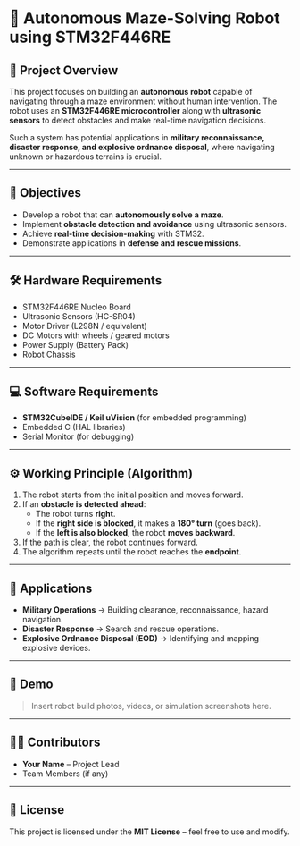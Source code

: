 # 🤖 Autonomous Maze-Solving Robot using STM32F446RE  

## 📌 Project Overview  
This project focuses on building an **autonomous robot** capable of navigating through a maze environment without human intervention. The robot uses an **STM32F446RE microcontroller** along with **ultrasonic sensors** to detect obstacles and make real-time navigation decisions.  

Such a system has potential applications in **military reconnaissance, disaster response, and explosive ordnance disposal**, where navigating unknown or hazardous terrains is crucial.  

---

## 🎯 Objectives  
- Develop a robot that can **autonomously solve a maze**.  
- Implement **obstacle detection and avoidance** using ultrasonic sensors.  
- Achieve **real-time decision-making** with STM32.  
- Demonstrate applications in **defense and rescue missions**.  

---

## 🛠️ Hardware Requirements  
- STM32F446RE Nucleo Board  
- Ultrasonic Sensors (HC-SR04)  
- Motor Driver (L298N / equivalent)  
- DC Motors with wheels / geared motors  
- Power Supply (Battery Pack)  
- Robot Chassis  

---

## 💻 Software Requirements  
- **STM32CubeIDE / Keil uVision** (for embedded programming)  
- Embedded C (HAL libraries)  
- Serial Monitor (for debugging)  

---

## ⚙️ Working Principle (Algorithm)  
1. The robot starts from the initial position and moves forward.  
2. If an **obstacle is detected ahead**:  
   - The robot turns **right**.  
   - If the **right side is blocked**, it makes a **180° turn** (goes back).  
   - If the **left is also blocked**, the robot **moves backward**.  
3. If the path is clear, the robot continues forward.  
4. The algorithm repeats until the robot reaches the **endpoint**.  

---

## 🚀 Applications  
- **Military Operations** → Building clearance, reconnaissance, hazard navigation.  
- **Disaster Response** → Search and rescue operations.  
- **Explosive Ordnance Disposal (EOD)** → Identifying and mapping explosive devices.  

---

## 📸 Demo  
> Insert robot build photos, videos, or simulation screenshots here.  

---

## 👨‍💻 Contributors  
- **Your Name** – Project Lead  
- Team Members (if any)  

---

## 📜 License  
This project is licensed under the **MIT License** – feel free to use and modify.  

